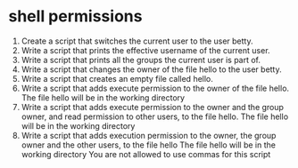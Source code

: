 # shell permissions
1. Create a script that switches the current user to the user betty.
2. Write a script that prints the effective username of the current user.
3. Write a script that prints all the groups the current user is part of.
4. Write a script that changes the owner of the file hello to the user betty.
5. Write a script that creates an empty file called hello.
6. Write a script that adds execute permission to the owner of the file hello. 
	The file hello will be in the working directory
7. Write a script that adds execute permission to the owner and the group owner, and read permission to other users, to the file hello. The file hello will be in the working directory
8. Write a script that adds execution permission to the owner, the group owner and the other users, to the file hello
	The file hello will be in the working directory
	You are not allowed to use commas for this script
